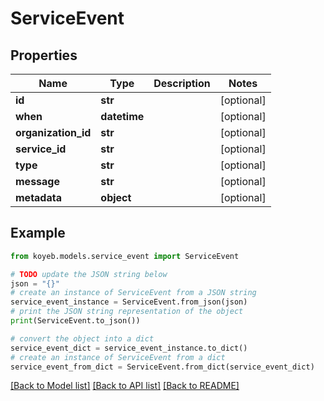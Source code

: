 # ServiceEvent


## Properties

Name | Type | Description | Notes
------------ | ------------- | ------------- | -------------
**id** | **str** |  | [optional] 
**when** | **datetime** |  | [optional] 
**organization_id** | **str** |  | [optional] 
**service_id** | **str** |  | [optional] 
**type** | **str** |  | [optional] 
**message** | **str** |  | [optional] 
**metadata** | **object** |  | [optional] 

## Example

```python
from koyeb.models.service_event import ServiceEvent

# TODO update the JSON string below
json = "{}"
# create an instance of ServiceEvent from a JSON string
service_event_instance = ServiceEvent.from_json(json)
# print the JSON string representation of the object
print(ServiceEvent.to_json())

# convert the object into a dict
service_event_dict = service_event_instance.to_dict()
# create an instance of ServiceEvent from a dict
service_event_from_dict = ServiceEvent.from_dict(service_event_dict)
```
[[Back to Model list]](../README.md#documentation-for-models) [[Back to API list]](../README.md#documentation-for-api-endpoints) [[Back to README]](../README.md)


